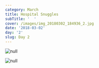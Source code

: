 ```yaml
---
category: March
title: Hospital Snuggles
subTitle: '  '
cover: /images/img_20180302_184936_2.jpg
date: '2018-03-02'
day: '2'
slug: Day 2
---
```

![null](/images/img_20180302_183204.jpg)

![null](/images/img_20180302_184936_2.jpg)
